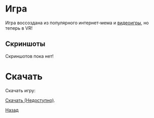 # Игра

Игра воссоздана из популярного интернет-мема и [видеоигры](https://store.steampowered.com/app/1943950/Escape_the_Backrooms/), но теперь в VR!

## Скриншоты

Скриншотов пока нет!


# Скачать

Скачать игру:

[Скачать (Недоступно)](./).

[Назад](./)
